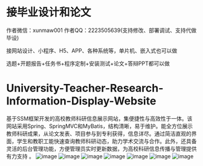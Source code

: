 # 接毕业设计和论文
作者微信：xunmaw001  作者QQ：2223505639(支持修改、部署调试、支持代做毕设)

接网站设计、小程序、H5、APP、各种系统等，单片机、嵌入式也可以做

选题+开题报告+任务书+程序定制+安装测试+论文+答辩PPT都可以做
# University-Teacher-Research-Information-Display-Website
基于SSM框架开发的高校教师科研信息展示网站，集便捷性与高效性于一体。该网站采用Spring、SpringMVC和MyBatis，结构清晰，易于维护。能全方位展示教师科研成果，从论文发表、项目参与到专利获得，信息详尽。通过简洁直观的界面，学生和教职工能快速查询教师科研动态，助力学术交流与合作。此外，还具备灵活的后台管理功能，方便管理员实时更新数据，为高校科研信息传播与管理提供有力支持 。 
![image](https://github.com/user-attachments/assets/8a411b70-84d3-47e9-a664-57fdcc9ecf6e)
![image](https://github.com/user-attachments/assets/647239ad-f3be-431f-983c-773ad7f058f9)
![image](https://github.com/user-attachments/assets/43730c65-6d6e-4a2d-9896-a50bb7f6e5fb)
![image](https://github.com/user-attachments/assets/96fbe18d-8582-4914-9a0d-b1f512e80973)
![image](https://github.com/user-attachments/assets/7eb61036-95f4-4dee-974d-061ba6be5c6b)
![image](https://github.com/user-attachments/assets/84774e64-9121-42e1-94ef-03c2a9f959a8)
![image](https://github.com/user-attachments/assets/c0ad52ef-70c5-4255-a66d-f14fe1d14bc3)
